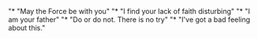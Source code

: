 "* "May the Force be with you"
"* "I find your lack of faith disturbing"
"* "I am your father"
"* "Do or do not. There is no try"
"* "I've got a bad feeling about this."
